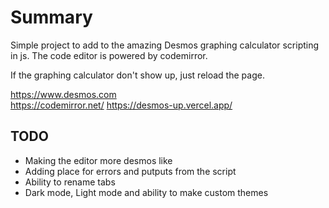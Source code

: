 
# Summary

Simple project to add to the amazing Desmos graphing calculator scripting in js.
The code editor is powered by codemirror.

If the graphing calculator don't show up, just reload the page.

<https://www.desmos.com>  
<https://codemirror.net/>
<https://desmos-up.vercel.app/>
## TODO

- Making the editor more desmos like
- Adding place for errors and putputs from the script
- Ability to rename tabs
- Dark mode, Light mode and ability to make custom themes
